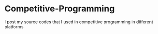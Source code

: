 # Competitive-Programming
I post my source codes that I used in competitive programming in different platforms
